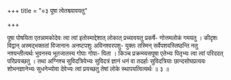 +++
title = "०३ पूषा त्वेतश्च्यावयतु"

+++

पूषा पोषयिता एतन्नामकोदेवः त्वा त्वां इतोस्माद्देशात् लोकात् प्रच्यावयतु प्रकर्षे- णोत्तमलोकं गमयतु । कीदृशः विद्वान् अस्मद्भक्ततां विजानानः अनष्टपशुः अविनश्वरपशु- युक्तः तस्मिन् सर्वेपशवस्तिष्ठन्ति नतु नश्यन्तीत्यर्थः भुवनस्य भूतजातस्य गोपाः गोपा- यिता । किञ्च प्रक्रम्य्यसपूषा एतेभ्यः पितृभ्यः त्वा त्वां परिददत् परिप्रयच्छतु । तथा अग्निश्च सुविदत्रियेभ्यः सुविदत्रं ज्ञानं धनं वा तदर्हाः सुविदत्रियाः छान्दसोघप्रत्ययः शोभनज्ञानेभ्यः सुधनेभ्योवा देवेभ्यः त्वां प्रयच्छतु तेषां लोके स्थापयत्वित्यर्थः ॥ ३ ॥